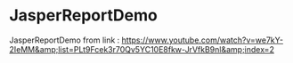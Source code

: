 # JasperReportDemo
JasperReportDemo from link : https://www.youtube.com/watch?v=we7kY-2IeMM&amp;list=PLt9Fcek3r70Qv5YC10E8fkw-JrVfkB9nl&amp;index=2
